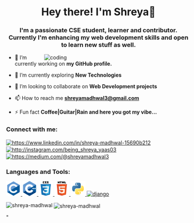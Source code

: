 <h1 align="center">Hey there! I'm Shreya👋</h1>
<h3 align="center">I'm a passionate CSE student, learner and contributor. Currently I'm enhancing my web development skills and open to learn new stuff as well.</h3>

<img align="right" alt="coding" width="400" src="https://user-images.githubusercontent.com/84977514/125041334-dd070980-e055-11eb-9836-469256229887.png">

- 🔭 I’m currently working on **my GitHub profile.**

- 🌱 I’m currently exploring **New Technologies**

- 👯 I’m looking to collaborate on **Web Development projects**

- 📫 How to reach me **shreyamadhwal3@gmail.com**

- ⚡ Fun fact **Coffee|Guitar|Rain and here you got my vibe...**



<h3 align="left">Connect with me:</h3>
<p align="left">
<a href="https://linkedin.com/in/https://www.linkedin.com/in/shreya-madhwal-15690b212" target="blank"><img align="center" src="https://cdn.jsdelivr.net/npm/simple-icons@3.0.1/icons/linkedin.svg" alt="https://www.linkedin.com/in/shreya-madhwal-15690b212" height="30" width="40" /></a>
<a href="http://instagram.com/being_shreya_yaas03" target="blank"><img align="center" src="https://cdn.jsdelivr.net/npm/simple-icons@3.0.1/icons/instagram.svg" alt="http://instagram.com/being_shreya_yaas03" height="30" width="40" /></a>
<a href="https://medium.com/@shreyamadhwal3" target="blank"><img align="center" src="https://cdn.jsdelivr.net/npm/simple-icons@3.0.1/icons/medium.svg" alt="https://medium.com/@shreyamadhwal3" height="30" width="40" /></a>
</p>

<h3 align="left">Languages and Tools:</h3>
<p align="left"> <a href="https://www.cprogramming.com/" target="_blank"> <img src="https://raw.githubusercontent.com/devicons/devicon/master/icons/c/c-original.svg" alt="c" width="40" height="40"/> </a> <a href="https://www.w3schools.com/cpp/" target="_blank"> <img src="https://raw.githubusercontent.com/devicons/devicon/master/icons/cplusplus/cplusplus-original.svg" alt="cplusplus" width="40" height="40"/> </a> <a href="https://www.w3schools.com/css/" target="_blank"> <img src="https://raw.githubusercontent.com/devicons/devicon/master/icons/css3/css3-original-wordmark.svg" alt="css3" width="40" height="40"/> </a> <a href="https://www.w3.org/html/" target="_blank"> <img src="https://raw.githubusercontent.com/devicons/devicon/master/icons/html5/html5-original-wordmark.svg" alt="html5" width="40" height="40"/> </a> <a href="https://www.python.org" target="_blank"> <img src="https://raw.githubusercontent.com/devicons/devicon/master/icons/python/python-original.svg" alt="python" width="40" height="40"/> </a> <a href="https://www.djangoproject.com" target="_blank"> <img src="https://cdn.jsdelivr.net/gh/devicons/devicon@latest/devicon.min.css" alt="django" width="40" height="40"/> </a> </p>

<p><img align="left" src="https://github-readme-stats.vercel.app/api/top-langs?username=shreya-madhwal&show_icons=true&locale=en&layout=compact" alt="shreya-madhwal" /></p>

<p>&nbsp;<img align="center" src="https://github-readme-stats.vercel.app/api?username=shreya-madhwal&show_icons=true&locale=en" alt="shreya-madhwal" /></p>
"

